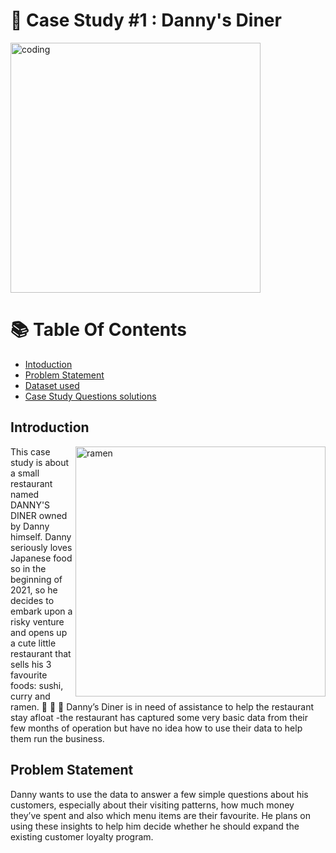 # 🍜 Case Study #1 : Danny's Diner 



<img align= "center" alt="coding" width= "400" src="https://8weeksqlchallenge.com/images/case-study-designs/1.png">



# 📚 Table Of Contents

* [Intoduction](https://github.com/akansha1104/8-weeks-SQL-challenges/edit/main/Danny's%20diner%20/readme.md#introduction)
* [ Problem Statement](https://github.com/akansha1104/8-weeks-SQL-challenges/edit/main/Danny's%20diner%20/readme.md#problem-statement)
* [Dataset used]()
* [Case Study Questions solutions]()



## Introduction

<img align= "right" alt= "ramen" width= "400" src= "https://th.bing.com/th/id/OIP.JAWdbUQFgH3C_VzjsQT7DQHaHX?w=218&h=216&c=7&r=0&o=5&dpr=1.3&pid=1.7">

This case study is about a small restaurant named DANNY'S DINER owned by Danny himself. Danny seriously loves Japanese food so in the beginning of 2021, so
he decides to embark upon a risky venture and opens up a cute little restaurant that sells his 3 favourite foods: sushi, curry and ramen. 🍣 🍛 🍜
Danny’s Diner is in need of  assistance to help the restaurant stay afloat -the restaurant has captured some very basic data from their few months
of operation but have no idea how to use their data to help them run the business.



## Problem Statement

Danny wants to use the data to answer a few simple questions about his customers, especially about their visiting patterns, how much money they’ve spent and
also which menu items are their favourite. He plans on using these insights to help him decide whether he should expand the existing customer loyalty program.



